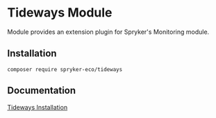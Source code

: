 # Tideways Module

Module provides an extension plugin for Spryker's Monitoring module.

## Installation

```
composer require spryker-eco/tideways
```

## Documentation

[Tideways Installation](https://support.tideways.com/article/104-install-with-spryker)
